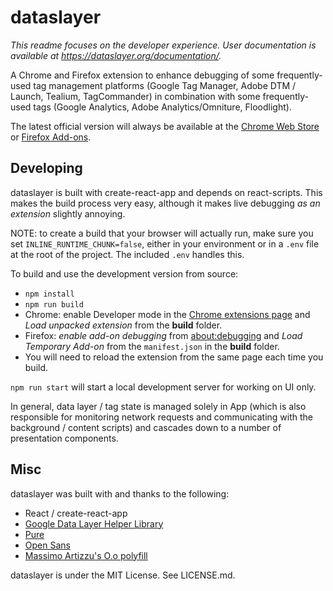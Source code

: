 dataslayer
==========

_This readme focuses on the developer experience. User documentation is available at https://dataslayer.org/documentation/._

A Chrome and Firefox extension to enhance debugging of some frequently-used tag management platforms (Google Tag Manager, Adobe DTM / Launch, Tealium, TagCommander) in combination with some frequently-used tags (Google Analytics, Adobe Analytics/Omniture, Floodlight).

The latest official version will always be available at the [Chrome Web Store](https://chrome.google.com/webstore/detail/dataslayer/ikbablmmjldhamhcldjjigniffkkjgpo) or [Firefox Add-ons](https://addons.mozilla.org/en-US/firefox/addon/dataslayer-firefox/).


Developing
--------
dataslayer is built with create-react-app and depends on react-scripts. This makes the build process very easy, although it makes live debugging *as an extension* slightly annoying.

NOTE: to create a build that your browser will actually run, make sure you set ```INLINE_RUNTIME_CHUNK=false```, either in your environment or in a ```.env``` file at the root of the project. The included ```.env``` handles this.

To build and use the development version from source:
- `npm install`
- `npm run build`
- Chrome: enable Developer mode in the [Chrome extensions page](chrome://extensions/) and *Load unpacked extension* from the **build** folder.
- Firefox: *enable add-on debugging* from [about:debugging](about:debugging) and *Load Temporary Add-on* from the `manifest.json` in the **build** folder.
- You will need to reload the extension from the same page each time you build.

`npm run start` will start a local development server for working on UI only.

In general, data layer / tag state is managed solely in App (which is also responsible for monitoring network requests and communicating with the background / content scripts) and cascades down to a number of presentation components.

Misc
----
dataslayer was built with and thanks to the following:
- React / create-react-app
- [Google Data Layer Helper Library](https://github.com/google/data-layer-helper)
- [Pure](http://purecss.io/)
- [Open Sans](http://www.google.com/fonts/specimen/Open+Sans)
- [Massimo Artizzu's O.o polyfill](https://github.com/MaxArt2501/object-observe)

dataslayer is under the MIT License. See LICENSE.md.

